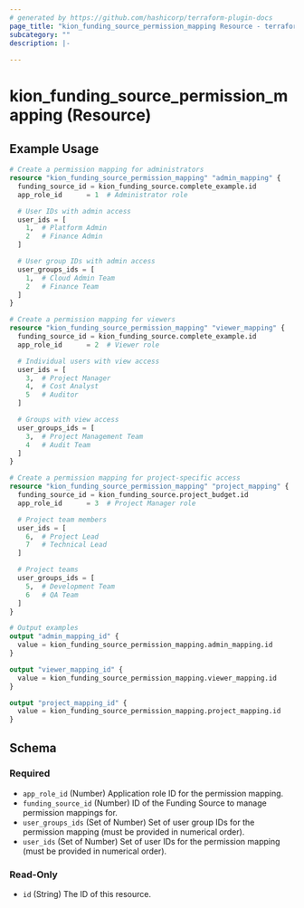 ```yaml
---
# generated by https://github.com/hashicorp/terraform-plugin-docs
page_title: "kion_funding_source_permission_mapping Resource - terraform-provider-kion"
subcategory: ""
description: |-
  
---
```


# kion_funding_source_permission_mapping (Resource)



## Example Usage

```terraform
# Create a permission mapping for administrators
resource "kion_funding_source_permission_mapping" "admin_mapping" {
  funding_source_id = kion_funding_source.complete_example.id
  app_role_id      = 1  # Administrator role

  # User IDs with admin access
  user_ids = [
    1,  # Platform Admin
    2   # Finance Admin
  ]

  # User group IDs with admin access
  user_groups_ids = [
    1,  # Cloud Admin Team
    2   # Finance Team
  ]
}

# Create a permission mapping for viewers
resource "kion_funding_source_permission_mapping" "viewer_mapping" {
  funding_source_id = kion_funding_source.complete_example.id
  app_role_id      = 2  # Viewer role

  # Individual users with view access
  user_ids = [
    3,  # Project Manager
    4,  # Cost Analyst
    5   # Auditor
  ]

  # Groups with view access
  user_groups_ids = [
    3,  # Project Management Team
    4   # Audit Team
  ]
}

# Create a permission mapping for project-specific access
resource "kion_funding_source_permission_mapping" "project_mapping" {
  funding_source_id = kion_funding_source.project_budget.id
  app_role_id      = 3  # Project Manager role

  # Project team members
  user_ids = [
    6,  # Project Lead
    7   # Technical Lead
  ]

  # Project teams
  user_groups_ids = [
    5,  # Development Team
    6   # QA Team
  ]
}

# Output examples
output "admin_mapping_id" {
  value = kion_funding_source_permission_mapping.admin_mapping.id
}

output "viewer_mapping_id" {
  value = kion_funding_source_permission_mapping.viewer_mapping.id
}

output "project_mapping_id" {
  value = kion_funding_source_permission_mapping.project_mapping.id
}
```

<!-- schema generated by tfplugindocs -->
## Schema

### Required

- `app_role_id` (Number) Application role ID for the permission mapping.
- `funding_source_id` (Number) ID of the Funding Source to manage permission mappings for.
- `user_groups_ids` (Set of Number) Set of user group IDs for the permission mapping (must be provided in numerical order).
- `user_ids` (Set of Number) Set of user IDs for the permission mapping (must be provided in numerical order).

### Read-Only

- `id` (String) The ID of this resource.
